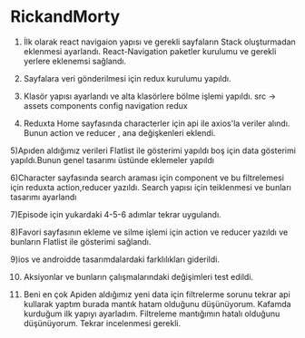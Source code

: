 # RickandMorty

1) İlk olarak react navigaion yapısı ve gerekli sayfaların Stack oluşturmadan eklenmesi ayarlandı.
React-Navigation paketler kurulumu ve gerekli yerlere eklenemsi sağlandı.

2) Sayfalara veri gönderilmesi için redux kurulumu yapıldı.

3) Klasör yapısı ayarlandı ve alta klasörlere bölme işlemi yapıldı.
    src ->  assets
            components
            config
            navigation
            redux

4) Reduxta Home sayfasında characterler için api ile axios'la veriler alındı. Bunun action ve reducer , ana değişkenleri eklendi.

5)Apıden aldığımız verileri Flatlist ile gösterimi yapıldı boş için data gösterimi yapıldı.Bunun genel tasarımı üstünde eklemeler yapıldı

6)Character sayfasında search araması için component ve bu filtrelemesi için reduxta action,reducer yazıldı. Search yapısı için teiklenmesi ve bunları tasarımı ayarlandı

7)Episode için yukardaki 4-5-6 adımlar tekrar uygulandı.

8)Favori sayfasının ekleme ve silme işlemi için action ve reducer yazıldı ve bunların Flatlist ile gösterimi sağlandı.

9)ios ve androidde tasarımdalardaki farklılıkları giderildi.

10) Aksiyonlar ve bunların çalışmalarındaki değişimleri test edildi.

11) Beni en çok Apiden aldığımız yeni data için filtrelerme sorunu tekrar api kullarak yaptım burada mantık hatam olduğunu düşünüyorum. Kafamda kurduğum ilk yapıyı ayarladım. Filtreleme mantığımın hatalı olduğunu düşünüyorum. Tekrar incelenmesi gerekli.



